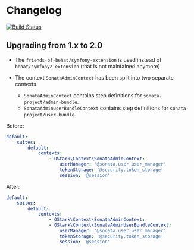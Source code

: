 # Changelog

[![Build Status](https://travis-ci.org/OskarStark/SonataAdminBehatContext.svg?branch=master)](https://travis-ci.org/OskarStark/SonataAdminBehatContext)

## Upgrading from 1.x to 2.0

- The `friends-of-behat/symfony-extension` is used instead of `behat/symfony2-extension` (that is not maintained anymore)
- The context `SonataAdminContext` has been split into two separate contexts.

  - `SonataAdminContext` contains step definitions for `sonata-project/admin-bundle`.
  - `SonataAdminUserBundleContext` contains step definitions for `sonata-project/user-bundle`.

Before:
```yaml
default:
    suites:
        default:
            contexts:
                - OStark\Context\SonataAdminContext:
                    userManager: '@sonata.user.user_manager'
                    tokenStorage: '@security.token_storage'
                    session: '@session'
```

After:
```yaml
default:
    suites:
        default:
            contexts:
                - OStark\Context\SonataAdminContext:
                - OStark\Context\SonataAdminUserBundleContext:  
                    userManager: '@sonata.user.user_manager'
                    tokenStorage: '@security.token_storage'
                    session: '@session'
```

